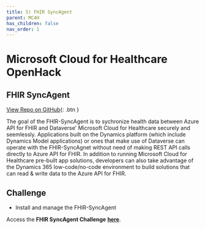 ```yaml
---
title: 5) FHIR SyncAgent
parent: MC4H
has_children: false
nav_order: 1
---
```

# Microsoft Cloud for Healthcare OpenHack

## FHIR SyncAgent
[View Repo on GitHub](https://github.com/microsoft/openhack-mc4h/tree/main/Challenge-05){: .btn }

The goal of the FHIR-SyncAgent is to sychronize health data between Azure API for FHIR and Dataverse' Microsoft Cloud for Healthcare securely and seemlessly. Applications built on the Dynamics platform (which include Dynamics Model applications) or ones that make use of Dataverse can operate with the FHIR-SyncAgnet without need of making REST API calls directly to Azure API for FHIR. In addition to running Microsoft Cloud for Healthcare pre-built app solutions, developers can also take advantage of the Dynamics 365 low-code/no-code environment to build solutions that can read & write data to the Azure API for FHIR.

## Challenge 
+ Install and manage the FHIR-SyncAgent

Access the __FHIR SyncAgent Challenge__ **[here](https://github.com/microsoft/openhack-mc4h/tree/main/Challenge-05)**.
